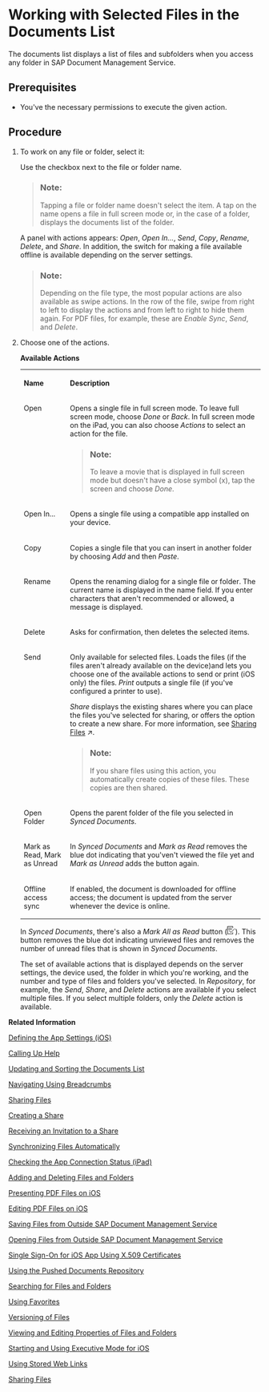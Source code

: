 <!-- loio809e18aa5e4e4ef4813f61ab0dd8e428 -->

# Working with Selected Files in the Documents List

The documents list displays a list of files and subfolders when you access any folder in SAP Document Management Service.



## Prerequisites

-   You've the necessary permissions to execute the given action.




## Procedure

1.  To work on any file or folder, select it:

    Use the checkbox next to the file or folder name.

    > ### Note:  
    > Tapping a file or folder name doesn't select the item. A tap on the name opens a file in full screen mode or, in the case of a folder, displays the documents list of the folder.

    A panel with actions appears: *Open*, *Open In...*, *Send*, *Copy*, *Rename*, *Delete*, and *Share*. In addition, the switch for making a file available offline is available depending on the server settings.

    > ### Note:  
    > Depending on the file type, the most popular actions are also available as swipe actions. In the row of the file, swipe from right to left to display the actions and from left to right to hide them again. For PDF files, for example, these are *Enable Sync*, *Send*, and *Delete*.

2.  Choose one of the actions.

    **Available Actions**


    <table>
    <tr>
    <th valign="top">

    Name
    
    </th>
    <th valign="top">

    Description
    
    </th>
    </tr>
    <tr>
    <td valign="top">
    
    Open
    
    </td>
    <td valign="top">
    
    Opens a single file in full screen mode. To leave full screen mode, choose *Done* or *Back*. In full screen mode on the iPad, you can also choose *Actions* to select an action for the file.

    > ### Note:  
    > To leave a movie that is displayed in full screen mode but doesn't have a close symbol \(x\), tap the screen and choose *Done*.


    
    </td>
    </tr>
    <tr>
    <td valign="top">
    
    Open In...
    
    </td>
    <td valign="top">
    
    Opens a single file using a compatible app installed on your device.
    
    </td>
    </tr>
    <tr>
    <td valign="top">
    
    Copy
    
    </td>
    <td valign="top">
    
    Copies a single file that you can insert in another folder by choosing *Add* and then *Paste*.
    
    </td>
    </tr>
    <tr>
    <td valign="top">
    
    Rename
    
    </td>
    <td valign="top">
    
    Opens the renaming dialog for a single file or folder. The current name is displayed in the name field. If you enter characters that aren't recommended or allowed, a message is displayed.
    
    </td>
    </tr>
    <tr>
    <td valign="top">
    
    Delete
    
    </td>
    <td valign="top">
    
    Asks for confirmation, then deletes the selected items.
    
    </td>
    </tr>
    <tr>
    <td valign="top">
    
    Send
    
    </td>
    <td valign="top">
    
    Only available for selected files. Loads the files \(if the files aren't already available on the device\)and lets you choose one of the available actions to send or print \(iOS only\) the files. *Print* outputs a single file \(if you've configured a printer to use\).

    *Share* displays the existing shares where you can place the files you've selected for sharing, or offers the option to create a new share. For more information, see [Sharing Files](https://help.sap.com/viewer/ba2adb991f6e4b6a857e9f76a99402bd/Cloud/en-US/8b8899c450a04c82b9e48999b921bec0.html "You can share files with colleagues and business partners by creating a link to a share containing the files you want to share. You can distribute the link by e-mail, instant messaging, or social networks, wherever you want.") :arrow_upper_right:.

    > ### Note:  
    > If you share files using this action, you automatically create copies of these files. These copies are then shared.


    
    </td>
    </tr>
    <tr>
    <td valign="top">
    
    Open Folder
    
    </td>
    <td valign="top">
    
    Opens the parent folder of the file you selected in *Synced Documents*.
    
    </td>
    </tr>
    <tr>
    <td valign="top">
    
    Mark as Read, Mark as Unread
    
    </td>
    <td valign="top">
    
    In *Synced Documents* and *Mark as Read* removes the blue dot indicating that you'ven't viewed the file yet and *Mark as Unread* adds the button again.
    
    </td>
    </tr>
    <tr>
    <td valign="top">
    
    Offline access sync
    
    </td>
    <td valign="top">
    
    If enabled, the document is downloaded for offline access; the document is updated from the server whenever the device is online.
    
    </td>
    </tr>
    </table>
    
    In *Synced Documents*, there's also a *Mark All as Read* button \(![](images/iOS_Icon_Mark_All_as_Read_179aef0.png)\). This button removes the blue dot indicating unviewed files and removes the number of unread files that is shown in *Synced Documents*.

    The set of available actions that is displayed depends on the server settings, the device used, the folder in which you're working, and the number and type of files and folders you've selected. In *Repository*, for example, the *Send*, *Share*, and *Delete* actions are available if you select multiple files. If you select multiple folders, only the *Delete* action is available.


**Related Information**  


[Defining the App Settings \(iOS\)](defining-the-app-settings-ios-8ea949d.md "You can define global settings in your mobile app. The options available to you depend on company policy and the settings that your administrator has preselected.")

[Calling Up Help](calling-up-help-0a079a9.md "In the iOS app of Document Management Service, a question mark symbol is displayed. Its context menu contains configurable help entries.")

[Updating and Sorting the Documents List](updating-and-sorting-the-documents-list-69ed225.md "The Document Management Service app refreshes the list of documents whenever you navigate to a folder.")

[Navigating Using Breadcrumbs](navigating-using-breadcrumbs-66bff8e.md "In the SAP Document Management Service iOS client you can switch easily to parent folders of the current folder.")

[Sharing Files](sharing-files-3907e7c.md "You can share files with colleagues and business partners by creating a link to a share containing the files you want to share. You can distribute the link by e-mail, instant messaging, or social networks, wherever you want.")

[Creating a Share](creating-a-share-a7e4209.md "You can create an empty share in Collaboration of the iOS app.")

[Receiving an Invitation to a Share](receiving-an-invitation-to-a-share-23338a4.md "In SAP Document CenterSAP Mobile Documents, share administrators can invite other users to become share members.")

[Synchronizing Files Automatically](synchronizing-files-automatically-c5c68c5.md "The mobile apps of SAP Document CenterSAP Mobile Documents can keep your files up to date on your device, even if you do not access the files. In addition, the files are still available when you are offline and have no network access.")

[Checking the App Connection Status \(iPad\)](checking-the-app-connection-status-ipad-d2e3a48.md "On the iPad, the connection status of the SAP Document Management Service app is displayed for quick reference.")

[Adding and Deleting Files and Folders](adding-and-deleting-files-and-folders-1365ee1.md "In the SAP Document Management Service mobile app, you can add and delete files and folders.")

[Presenting PDF Files on iOS](presenting-pdf-files-on-ios-86a70b5.md "With the iOS apps of SAP Document CenterSAP Mobile Documents, you can present PDF files using an external display.")

[Editing PDF Files on iOS](editing-pdf-files-on-ios-7f9ee7f.md "In the SAP Document CenterSAP Mobile Documents iOS client you can easily annotate PDF files or fill in PDF forms. However, you can only work on editable PDFs and cannot change the text of the PDF itself.")

[Saving Files from Outside SAP Document Management Service](saving-files-from-outside-sap-document-management-service-35bba2b.md "In the SAP Document Management Service mobile app you can save files from other applications.")

[Opening Files from Outside SAP Document Management Service](opening-files-from-outside-sap-document-management-service-229039c.md "On iOS devices, you can access files that are stored in SAP Document Management Service from other applications that support Apple's Document Provider extension.")

[Single Sign-On for iOS App Using X.509 Certificates](single-sign-on-for-ios-app-using-x-509-certificates-e49e4b1.md "You can configure your iPad or iPhone SAP Document CenterSAP Mobile Documents app with a certificate for logging on without a user name and password.")

[Using the Pushed Documents Repository](using-the-pushed-documents-repository-b50785e.md "The Pushed Documents repository of SAP Document CenterSAP Mobile Documents gives an overview of all pushed documents that are automatically downloaded to your device.")

[Searching for Files and Folders](searching-for-files-and-folders-dcab658.md "The SAP Document Management Service mobile app enables you to search offline and online for files and folders in any repository and browse the search results quickly and easily.")

[Using Favorites](using-favorites-8c5a10c.md "To quickly access specific files or folders, you can add links to these items and store them in the Favorites folder.")

[Versioning of Files](versioning-of-files-bf2c605.md)

[Viewing and Editing Properties of Files and Folders](viewing-and-editing-properties-of-files-and-folders-d161100.md "In the SAP Document Management Service mobile app you can view the properties of a file or a folder and edit some of these properties.")

[Starting and Using Executive Mode for iOS](starting-and-using-executive-mode-for-ios-b206afc.md "The executive mode of the SAP Document CenterSAP Mobile Documents iOS app is a clear, minimized user interface for viewing shared content.")

[Using Stored Web Links](using-stored-web-links-0943d86.md "You can open stored Web links on your iOS device.")

[Sharing Files](sharing-files-3907e7c.md "You can share files with colleagues and business partners by creating a link to a share containing the files you want to share. You can distribute the link by e-mail, instant messaging, or social networks, wherever you want.")

